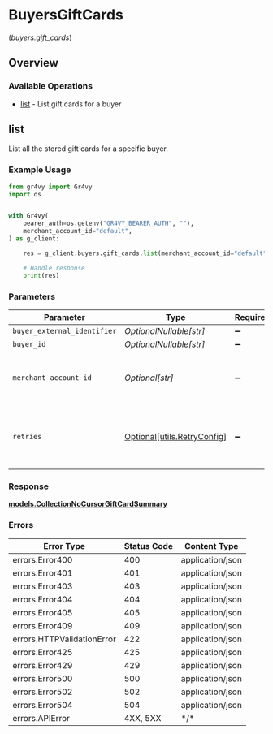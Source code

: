 # BuyersGiftCards
(*buyers.gift_cards*)

## Overview

### Available Operations

* [list](#list) - List gift cards for a buyer

## list

List all the stored gift cards for a specific buyer.

### Example Usage

```python
from gr4vy import Gr4vy
import os


with Gr4vy(
    bearer_auth=os.getenv("GR4VY_BEARER_AUTH", ""),
    merchant_account_id="default",
) as g_client:

    res = g_client.buyers.gift_cards.list(merchant_account_id="default")

    # Handle response
    print(res)

```

### Parameters

| Parameter                                                           | Type                                                                | Required                                                            | Description                                                         | Example                                                             |
| ------------------------------------------------------------------- | ------------------------------------------------------------------- | ------------------------------------------------------------------- | ------------------------------------------------------------------- | ------------------------------------------------------------------- |
| `buyer_external_identifier`                                         | *OptionalNullable[str]*                                             | :heavy_minus_sign:                                                  | N/A                                                                 |                                                                     |
| `buyer_id`                                                          | *OptionalNullable[str]*                                             | :heavy_minus_sign:                                                  | N/A                                                                 |                                                                     |
| `merchant_account_id`                                               | *Optional[str]*                                                     | :heavy_minus_sign:                                                  | The ID of the merchant account to use for this request.             | default                                                             |
| `retries`                                                           | [Optional[utils.RetryConfig]](../../models/utils/retryconfig.md)    | :heavy_minus_sign:                                                  | Configuration to override the default retry behavior of the client. |                                                                     |

### Response

**[models.CollectionNoCursorGiftCardSummary](../../models/collectionnocursorgiftcardsummary.md)**

### Errors

| Error Type                 | Status Code                | Content Type               |
| -------------------------- | -------------------------- | -------------------------- |
| errors.Error400            | 400                        | application/json           |
| errors.Error401            | 401                        | application/json           |
| errors.Error403            | 403                        | application/json           |
| errors.Error404            | 404                        | application/json           |
| errors.Error405            | 405                        | application/json           |
| errors.Error409            | 409                        | application/json           |
| errors.HTTPValidationError | 422                        | application/json           |
| errors.Error425            | 425                        | application/json           |
| errors.Error429            | 429                        | application/json           |
| errors.Error500            | 500                        | application/json           |
| errors.Error502            | 502                        | application/json           |
| errors.Error504            | 504                        | application/json           |
| errors.APIError            | 4XX, 5XX                   | \*/\*                      |